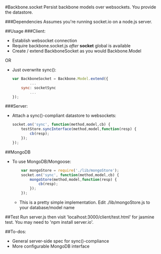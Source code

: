 #Backbone.socket
Persist backbone models over websockets. You provide the datastore.

###Dependencies
Assumes you're running socket.io on a node.js server.

##Usage
###Client:

- Establish websocket connection
- Require backbone.socket.js _after_ **socket** global is available
- Create / extend BackboneSocket as you would Backbone.Model

OR

- Just overwrite sync():

	``` javascript
	var BackboneSocket = Backbone.Model.extend({
			...
		sync: socketSync
			...
	});
	```
	
###Server:

- Attach a sync()-compliant datastore to websockets:

	``` javascript
	socket.on('sync', function(method,model,cb) {
		testStore.syncInterface(method,model,function(resp) {
			cb(resp);
		});
	});
	```
	
##MongoDB

- To use MongoDB/Mongoose:

 	``` javascript
		var mongoStore = require('./lib/mongoStore');
		socket.on('sync', function(method,model,cb) {
			mongoStore(method,model,function(resp) {
				cb(resp);
			});
		});
	```
	
	- This is a pretty simple implementation. Edit ./lib/mongoStore.js to your database/model name

##Test
Run server.js then visit 'localhost:3000/client/test.html' for jasmine test. You may need to 'npm install server.io'.

##To-dos:
- General server-side spec for sync()-compliance
- More configurable MongoDB interface
